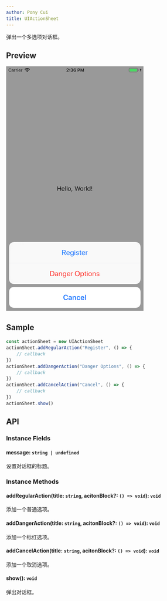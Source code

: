 ```yaml
---
author: Pony Cui
title: UIActionSheet
---
```


弹出一个多选项对话框。

## Preview

![](assets/api-uikit-actionsheet.png)

## Sample

```typescript
const actionSheet = new UIActionSheet
actionSheet.addRegularAction("Register", () => {
    // callback
})
actionSheet.addDangerAction("Danger Options", () => {
    // callback
})
actionSheet.addCancelAction("Cancel", () => {
    // callback
})
actionSheet.show()
```

## API

### Instance Fields

#### message: `string | undefined`
设置对话框的标题。

### Instance Methods

#### addRegularAction(title: `string`, acitonBlock?: `() => void`): `void`
添加一个普通选项。

#### addDangerAction(title: `string`, acitonBlock?: `() => void`): `void`
添加一个标红选项。

#### addCancelAction(title: `string`, acitonBlock?: `() => void`): `void`
添加一个取消选项。

#### show(): `void`
弹出对话框。